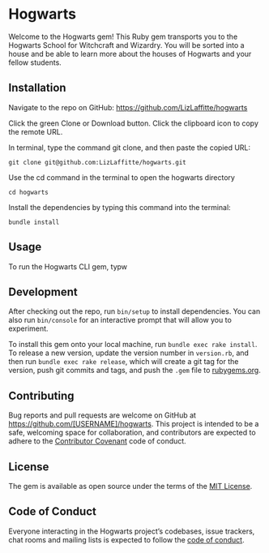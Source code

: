 # Hogwarts

Welcome to the Hogwarts gem! This Ruby gem transports you to the Hogwarts School for Witchcraft and Wizardry. You will be sorted into a house and be able to learn more about the houses of Hogwarts and your fellow students.

## Installation

Navigate to the repo on GitHub: https://github.com/LizLaffitte/hogwarts

Click the green Clone or Download button. Click the clipboard icon to copy the remote URL.

In terminal, type the command git clone, and then paste the copied URL:
```
git clone git@github.com:LizLaffitte/hogwarts.git

```
Use the cd command in the terminal to open the hogwarts directory

```
cd hogwarts

```
Install the dependencies by typing this command into the terminal:

```
bundle install
```

## Usage

To run the Hogwarts CLI gem, typw

## Development

After checking out the repo, run `bin/setup` to install dependencies. You can also run `bin/console` for an interactive prompt that will allow you to experiment.

To install this gem onto your local machine, run `bundle exec rake install`. To release a new version, update the version number in `version.rb`, and then run `bundle exec rake release`, which will create a git tag for the version, push git commits and tags, and push the `.gem` file to [rubygems.org](https://rubygems.org).

## Contributing

Bug reports and pull requests are welcome on GitHub at https://github.com/[USERNAME]/hogwarts. This project is intended to be a safe, welcoming space for collaboration, and contributors are expected to adhere to the [Contributor Covenant](http://contributor-covenant.org) code of conduct.

## License

The gem is available as open source under the terms of the [MIT License](https://opensource.org/licenses/MIT).

## Code of Conduct

Everyone interacting in the Hogwarts project’s codebases, issue trackers, chat rooms and mailing lists is expected to follow the [code of conduct](https://github.com/[USERNAME]/hogwarts/blob/master/CODE_OF_CONDUCT.md).
